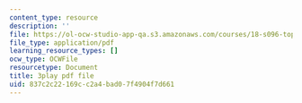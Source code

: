 ```yaml
---
content_type: resource
description: ''
file: https://ol-ocw-studio-app-qa.s3.amazonaws.com/courses/18-s096-topics-in-mathematics-with-applications-in-finance-fall-2013/837c2c22169cc2a4bad07f4904f7d661_55OXxe_ix2o.pdf
file_type: application/pdf
learning_resource_types: []
ocw_type: OCWFile
resourcetype: Document
title: 3play pdf file
uid: 837c2c22-169c-c2a4-bad0-7f4904f7d661
---
```

